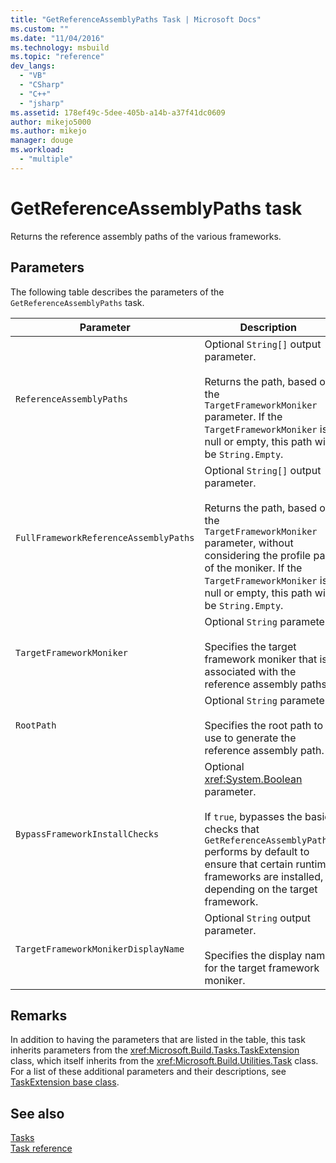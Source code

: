 ```yaml
---
title: "GetReferenceAssemblyPaths Task | Microsoft Docs"
ms.custom: ""
ms.date: "11/04/2016"
ms.technology: msbuild
ms.topic: "reference"
dev_langs: 
  - "VB"
  - "CSharp"
  - "C++"
  - "jsharp"
ms.assetid: 178ef49c-5dee-405b-a14b-a37f41dc0609
author: mikejo5000
ms.author: mikejo
manager: douge
ms.workload: 
  - "multiple"
---
```

# GetReferenceAssemblyPaths task
Returns the reference assembly paths of the various frameworks.  
  
## Parameters  
 The following table describes the parameters of the `GetReferenceAssemblyPaths` task.  
  
|Parameter|Description|  
|---------------|-----------------|  
|`ReferenceAssemblyPaths`|Optional `String[]` output parameter.<br /><br /> Returns the path, based on the `TargetFrameworkMoniker` parameter. If the `TargetFrameworkMoniker` is null or empty, this path will be `String.Empty`.|  
|`FullFrameworkReferenceAssemblyPaths`|Optional `String[]` output parameter.<br /><br /> Returns the path, based on the `TargetFrameworkMoniker` parameter, without considering the profile part of the moniker. If the `TargetFrameworkMoniker` is null or empty, this path will be `String.Empty`.|  
|`TargetFrameworkMoniker`|Optional `String` parameter.<br /><br /> Specifies the target framework moniker that is associated with the reference assembly paths.|  
|`RootPath`|Optional `String` parameter.<br /><br /> Specifies the root path to use to generate the reference assembly path.|  
|`BypassFrameworkInstallChecks`|Optional <xref:System.Boolean> parameter.<br /><br /> If `true`, bypasses the basic checks that `GetReferenceAssemblyPaths` performs by default to ensure that certain runtime frameworks are installed, depending on the target framework.|  
|`TargetFrameworkMonikerDisplayName`|Optional `String` output parameter.<br /><br /> Specifies the display name for the target framework moniker.|  
  
## Remarks  
 In addition to having the parameters that are listed in the table, this task inherits parameters from the <xref:Microsoft.Build.Tasks.TaskExtension> class, which itself inherits from the <xref:Microsoft.Build.Utilities.Task> class. For a list of these additional parameters and their descriptions, see [TaskExtension base class](../msbuild/taskextension-base-class.md).  
  
## See also  
 [Tasks](../msbuild/msbuild-tasks.md)   
 [Task reference](../msbuild/msbuild-task-reference.md)